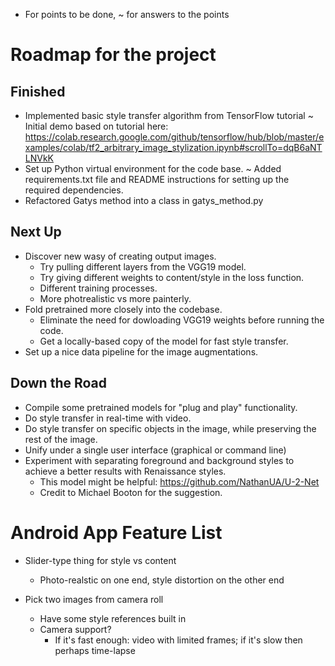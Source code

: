 


* For points to be done, ~ for answers to the points

# Roadmap for the project

## Finished
* Implemented basic style transfer algorithm from TensorFlow tutorial
  ~ Initial demo based on tutorial here: https://colab.research.google.com/github/tensorflow/hub/blob/master/examples/colab/tf2_arbitrary_image_stylization.ipynb#scrollTo=dqB6aNTLNVkK
* Set up Python virtual environment for the code base.
  ~ Added requirements.txt file and README instructions for setting up the required dependencies.
* Refactored Gatys method into a class in gatys_method.py

## Next Up
* Discover new wasy of creating output images.
  * Try pulling different layers from the VGG19 model.
  * Try giving different weights to content/style in the loss function.
  * Different training processes.
  * More photrealistic vs more painterly.
* Fold pretrained more closely into the codebase.
  * Eliminate the need for dowloading VGG19 weights before running the code.
  * Get a locally-based copy of the model for fast style transfer.
* Set up a nice data pipeline for the image augmentations.
   

## Down the Road
* Compile some pretrained models for "plug and play" functionality.
* Do style transfer in real-time with video.
* Do style transfer on specific objects in the image, while preserving the rest of the image.
* Unify under a single user interface (graphical or command line)
* Experiment with separating foreground and background styles to achieve a better results with Renaissance styles.
  * This model might be helpful: https://github.com/NathanUA/U-2-Net
  * Credit to Michael Booton for the suggestion.


# Android App Feature List

* Slider-type thing for style vs content 
  * Photo-realstic on one end, style distortion on the other end

* Pick two images from camera roll
  * Have some style references built in
  * Camera support? 
    * If it's fast enough: video with limited frames; if it's slow then perhaps time-lapse 
